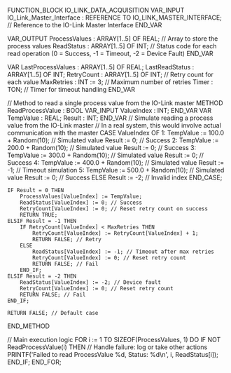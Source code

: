 FUNCTION_BLOCK IO_LINK_DATA_ACQUISITION
VAR_INPUT
    IO_Link_Master_Interface : REFERENCE TO IO_LINK_MASTER_INTERFACE; // Reference to the IO-Link Master Interface
END_VAR

VAR_OUTPUT
    ProcessValues : ARRAY[1..5] OF REAL; // Array to store the process values
    ReadStatus : ARRAY[1..5] OF INT;     // Status code for each read operation (0 = Success, -1 = Timeout, -2 = Device Fault)
END_VAR

VAR
    LastProcessValues : ARRAY[1..5] OF REAL;
    LastReadStatus : ARRAY[1..5] OF INT;
    RetryCount : ARRAY[1..5] OF INT; // Retry count for each value
    MaxRetries : INT := 3;           // Maximum number of retries
    Timer : TON;                     // Timer for timeout handling
END_VAR

// Method to read a single process value from the IO-Link master
METHOD ReadProcessValue : BOOL
VAR_INPUT
    ValueIndex : INT;
END_VAR
VAR
    TempValue : REAL;
    Result : INT;
END_VAR
    // Simulate reading a process value from the IO-Link master
    // In a real system, this would involve actual communication with the master
    CASE ValueIndex OF
        1:
            TempValue := 100.0 + Random(10); // Simulated value
            Result := 0; // Success
        2:
            TempValue := 200.0 + Random(10); // Simulated value
            Result := 0; // Success
        3:
            TempValue := 300.0 + Random(10); // Simulated value
            Result := 0; // Success
        4:
            TempValue := 400.0 + Random(10); // Simulated value
            Result := -1; // Timeout simulation
        5:
            TempValue := 500.0 + Random(10); // Simulated value
            Result := 0; // Success
        ELSE
            Result := -2; // Invalid index
    END_CASE;

    IF Result = 0 THEN
        ProcessValues[ValueIndex] := TempValue;
        ReadStatus[ValueIndex] := 0; // Success
        RetryCount[ValueIndex] := 0; // Reset retry count on success
        RETURN TRUE;
    ELSIF Result = -1 THEN
        IF RetryCount[ValueIndex] < MaxRetries THEN
            RetryCount[ValueIndex] := RetryCount[ValueIndex] + 1;
            RETURN FALSE; // Retry
        ELSE
            ReadStatus[ValueIndex] := -1; // Timeout after max retries
            RetryCount[ValueIndex] := 0; // Reset retry count
            RETURN FALSE; // Fail
        END_IF;
    ELSIF Result = -2 THEN
        ReadStatus[ValueIndex] := -2; // Device fault
        RetryCount[ValueIndex] := 0; // Reset retry count
        RETURN FALSE; // Fail
    END_IF;

    RETURN FALSE; // Default case
END_METHOD

// Main execution logic
FOR i := 1 TO SIZEOF(ProcessValues, 1) DO
    IF NOT ReadProcessValue(i) THEN
        // Handle failure: log or take other actions
        PRINTF('Failed to read ProcessValue %d, Status: %d\n', i, ReadStatus[i]);
    END_IF;
END_FOR;



